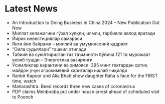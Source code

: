 # Latest News
-  An Introduction to Doing Business in China 2024 – New Publication Out Now
-  Миллат келажагини гўзал хулқли, илмли, тарбияли авлод яратади
-  Йирик инвестициялар самараси
-  Янги йил байрами – миллий ва умуминсоний қадрият
-  “Оила судьялари” ташкил этилади
-  Табиий ва суюлтирилган газ таъминоти бўйича 121 та мурожаат келиб тушди – Энергетика вазирлиги
-  Ўсимликлар карантини ва ҳимояси: 395 минг гектардан ортиқ майдон учун агрокимёвий хариталар ишлаб чиқилди
-  Ranbir Kapoor and Alia Bhatt show daughter Raha`s face for the FIRST time, watch
-  Maharashtra: Beed records three new cases of coronavirus
-  PDP claims Mehbooba put under house arrest ahead of scheduled visit to Poonch
